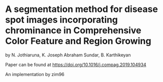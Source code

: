 # A segmentation method for disease spot images incorporating chrominance in Comprehensive Color Feature and Region Growing
by N. Jothiaruna, K. Joseph Abraham Sundar, B. Karthikeyan

Paper can be found at https://doi.org/10.1016/j.compag.2019.104934

An implementation by zim96
